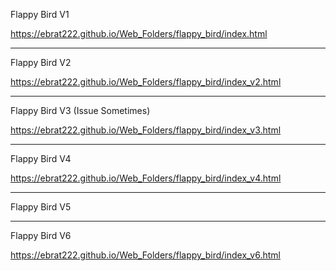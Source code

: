 Flappy Bird V1

https://ebrat222.github.io/Web_Folders/flappy_bird/index.html

--------------

Flappy Bird V2

https://ebrat222.github.io/Web_Folders/flappy_bird/index_v2.html


---------------

Flappy Bird V3 (Issue Sometimes)

https://ebrat222.github.io/Web_Folders/flappy_bird/index_v3.html


---------------

Flappy Bird V4

https://ebrat222.github.io/Web_Folders/flappy_bird/index_v4.html


---------------

Flappy Bird V5






---------------

Flappy Bird V6

https://ebrat222.github.io/Web_Folders/flappy_bird/index_v6.html




